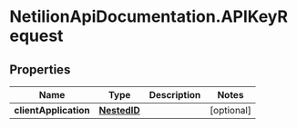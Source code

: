 # NetilionApiDocumentation.APIKeyRequest

## Properties
Name | Type | Description | Notes
------------ | ------------- | ------------- | -------------
**clientApplication** | [**NestedID**](NestedID.md) |  | [optional] 


